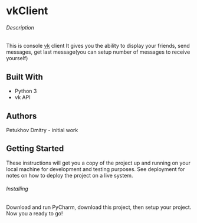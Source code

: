# vkClient
###### Description
This is console [vk](http://vk.com/) client
It gives you the ability to display your friends, send messages, get last message(you can setup number of messages to receive yourself)

## Built With
- Python 3
- vk API 

## Authors
Petukhov Dmitry - initial work

## Getting Started
These instructions will get you a copy of the project up and running on your local machine for development and testing purposes. See deployment for notes on how to deploy the project on a live system.

###### Installing
Download and run PyCharm, download this project, then setup your project. Now you a ready to go!


